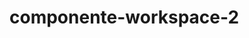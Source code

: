 <!-- generated by markdown-notes-tree -->

# componente-workspace-2

<!-- optional markdown-notes-tree directory description starts here -->

<!-- optional markdown-notes-tree directory description ends here -->


